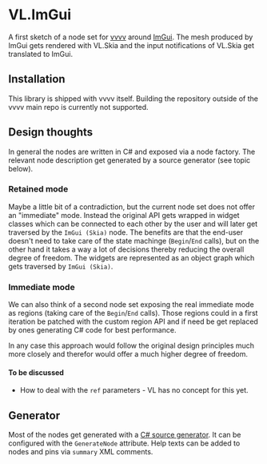 # VL.ImGui

A first sketch of a node set for [vvvv](visualprogramming.net) around [ImGui](https://github.com/ocornut/imgui). The mesh produced by ImGui gets rendered with VL.Skia and the input notifications of VL.Skia get translated to ImGui.

## Installation

This library is shipped with vvvv itself. Building the repository outside of the vvvv main repo is currently not supported.

## Design thoughts

In general the nodes are written in C# and exposed via a node factory. The relevant node description get generated by a source generator (see topic below).

### Retained mode

Maybe a little bit of a contradiction, but the current node set does not offer an "immediate" mode. Instead the original API gets wrapped in widget classes which can be connected to each other by the user and will later get traversed by the `ImGui (Skia)` node.
The benefits are that the end-user doesn't need to take care of the state machinge (`Begin`/`End` calls), but on the other hand it takes a way a lot of decisions thereby reducing the overall degree of freedom.
The widgets are represented as an object graph which gets traversed by `ImGui (Skia)`.

### Immediate mode

We can also think of a second node set exposing the real immediate mode as regions (taking care of the `Begin`/`End` calls). Those regions could in a first iteration be patched with the custom region API and if need be get replaced by ones generating C# code for best performance.

In any case this approach would follow the original design principles much more closely and therefor would offer a much higher degree of freedom.

#### To be discussed

- How to deal with the `ref` parameters - VL has no concept for this yet.

## Generator

Most of the nodes get generated with a [C# source generator](https://docs.microsoft.com/en-us/dotnet/csharp/roslyn-sdk/source-generators-overview).
It can be configured with the `GenerateNode` attribute.
Help texts can be added to nodes and pins via `summary` XML comments.
